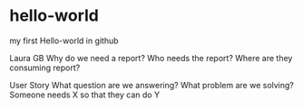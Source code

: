 # hello-world
my first Hello-world in github

Laura GB
Why do we need a report?
Who needs the report?
Where are they consuming report?

User Story
What question are we answering?
What problem are we solving?
Someone needs X so that they can do Y 
